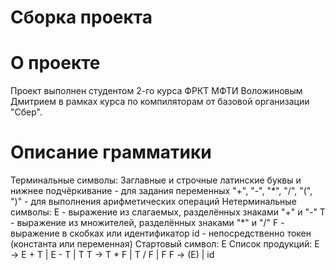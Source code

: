 # Сборка проекта

# О проекте
Проект выполнен студентом 2-го курса ФРКТ МФТИ Воложиновым Дмитрием в рамках курса по компиляторам от базовой организации "Сбер".
# Описание грамматики
Терминальные символы:
Заглавные и строчные латинские буквы и нижнее подчёркивание - для задания переменных 
"+", "-", "\*", "/", "(", ")" - для выполнения арифметических операций
Нетерминальные символы:
E - выражение из слагаемых, разделённых знаками "+" и "-"
T - выражение из множителей, разделённых знаками "\*" и "/"
F - выражение в скобках или идентификатор
id - непосредственно токен (константа или переменная)
Стартовый символ: E
Список продукций:
E -> E + T | E - T | T
T -> T * F | T / F | F
F -> (E) | id

